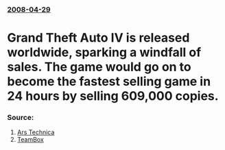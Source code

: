 ### [2008-04-29](/news/2008/04/29/index.md)

#  Grand Theft Auto IV is released worldwide, sparking a windfall of sales. The game would go on to become the fastest selling game in 24 hours by selling 609,000 copies. 




### Source:

1. [Ars Technica](http://arstechnica.com/gaming/news/2008/05/gta-iv-sales-on-ps3-are-impressive-although-360-sold-more-units.ars)
2. [TeamBox](http://news.teamxbox.com/xbox/16389/GTA-IV-Smashes-All-Previous-Day-One-Sales-in-the-UK/)
